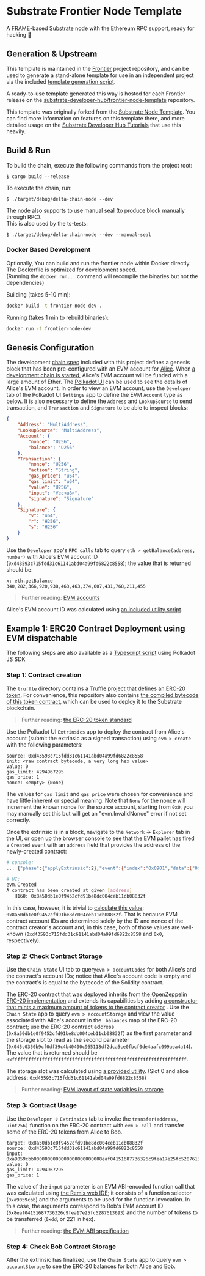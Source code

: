 # Substrate Frontier Node Template

A [FRAME](https://substrate.dev/docs/en/next/conceptual/runtime/frame)-based
[Substrate](https://substrate.dev/en/) node with the Ethereum RPC support, ready for hacking
:rocket:

## Generation & Upstream

This template is maintained in the
[Frontier](https://github.com/paritytech/frontier/tree/master/template) project repository, and can be used to generate
a stand-alone template for use in an independent project via the included
[template generation script](https://github.com/paritytech/frontier/blob/master/docs/node-template-release.md).

A ready-to-use template generated this way is hosted for each Frontier release on the
[substrate-developer-hub/frontier-node-template](https://github.com/substrate-developer-hub/frontier-node-template)
repository.

This template was originally forked from the
[Substrate Node Template](https://github.com/substrate-developer-hub/substrate-node-template). You can find more
information on features on this template there, and more detailed usage on the
[Substrate Developer Hub Tutorials](https://substrate.dev/tutorials/) that use this heavily.

## Build & Run

To build the chain, execute the following commands from the project root:

```
$ cargo build --release
```

To execute the chain, run:

```
$ ./target/debug/delta-chain-node --dev
```

The node also supports to use manual seal (to produce block manually through RPC).  
This is also used by the ts-tests:

```
$ ./target/debug/delta-chain-node --dev --manual-seal
```

### Docker Based Development

Optionally, You can build and run the frontier node within Docker directly.  
The Dockerfile is optimized for development speed.  
(Running the `docker run...` command will recompile the binaries but not the dependencies)

Building (takes 5-10 min):

```bash
docker build -t frontier-node-dev .
```

Running (takes 1 min to rebuild binaries):

```bash
docker run -t frontier-node-dev
```

## Genesis Configuration

The development [chain spec](node/src/chain_spec.rs) included with this project defines a genesis block that has been
pre-configured with an EVM account for
[Alice](https://substrate.dev/docs/en/knowledgebase/integrate/subkey#well-known-keys). When
[a development chain is started](https://github.com/substrate-developer-hub/substrate-node-template#run), Alice's EVM
account will be funded with a large amount of Ether. The
[Polkadot UI](https://polkadot.js.org/apps/#?rpc=ws://127.0.0.1:9944) can be used to see the details of Alice's EVM
account. In order to view an EVM account, use the `Developer` tab of the Polkadot UI
`Settings` app to define the EVM `Account` type as below. It is also necessary to define the
`Address` and `LookupSource` to send transaction, and `Transaction` and `Signature` to be able to inspect blocks:

```json
{
	"Address": "MultiAddress",
	"LookupSource": "MultiAddress",
	"Account": {
		"nonce": "U256",
		"balance": "U256"
	},
	"Transaction": {
		"nonce": "U256",
		"action": "String",
		"gas_price": "u64",
		"gas_limit": "u64",
		"value": "U256",
		"input": "Vec<u8>",
		"signature": "Signature"
	},
	"Signature": {
		"v": "u64",
		"r": "H256",
		"s": "H256"
	}
}
```

Use the `Developer` app's `RPC calls` tab to query `eth > getBalance(address, number)` with Alice's EVM account
ID (`0xd43593c715fdd31c61141abd04a99fd6822c8558`); the value that is returned should be:

```text
x: eth.getBalance
340,282,366,920,938,463,463,374,607,431,768,211,455
```

> Further reading:
> [EVM accounts](https://github.com/danforbes/danforbes/blob/master/writings/eth-dev.md#Accounts)

Alice's EVM account ID was calculated using
[an included utility script](utils/README.md#--evm-address-address).

## Example 1: ERC20 Contract Deployment using EVM dispatchable

The following steps are also available as a [Typescript script](examples/contract-erc20) using Polkadot JS SDK

### Step 1: Contract creation

The [`truffle`](examples/contract-erc20/truffle) directory contains a
[Truffle](https://www.trufflesuite.com/truffle) project that defines
[an ERC-20 token](examples/contract-erc20/truffle/contracts/MyToken.sol). For convenience, this repository also contains
[the compiled bytecode of this token contract](examples/contract-erc20/truffle/contracts/MyToken.json#L259), which can
be used to deploy it to the Substrate blockchain.

> Further reading:
> [the ERC-20 token standard](https://github.com/danforbes/danforbes/blob/master/writings/eth-dev.md#EIP-20-ERC-20-Token-Standard)

Use the Polkadot UI `Extrinsics` app to deploy the contract from Alice's account (submit the extrinsic as a signed
transaction) using `evm > create` with the following parameters:

```
source: 0xd43593c715fdd31c61141abd04a99fd6822c8558
init: <raw contract bytecode, a very long hex value>
value: 0
gas_limit: 4294967295
gas_price: 1
nonce: <empty> {None}
```

The values for `gas_limit` and `gas_price` were chosen for convenience and have little inherent or special meaning. Note
that `None` for the nonce will increment the known nonce for the source account, starting from `0x0`, you may manually
set this but will get an "evm.InvalidNonce" error if not set correctly.

Once the extrinsic is in a block, navigate to the `Network` -> `Explorer` tab in the UI, or open up the browser console
to see that the EVM pallet has fired a `Created` event with an `address` field that provides the address of the
newly-created contract:

```bash
# console:
... {"phase":{"applyExtrinsic":2},"event":{"index":"0x0901","data":["0x8a50db1e0f9452cfd91be8dc004ceb11cb08832f"]} ...

# UI:
evm.Created
A contract has been created at given [address]
   H160: 0x8a50db1e0f9452cfd91be8dc004ceb11cb08832f
```

In this case, however, it is trivial to
[calculate this value](https://ethereum.stackexchange.com/a/46960):
`0x8a50db1e0f9452cfd91be8dc004ceb11cb08832f`. That is because EVM contract account IDs are determined solely by the ID
and nonce of the contract creator's account and, in this case, both of those values are
well-known (`0xd43593c715fdd31c61141abd04a99fd6822c8558` and `0x0`, respectively).

### Step 2: Check Contract Storage

Use the `Chain State` UI tab to query`evm > accountCodes` for both Alice's and the contract's account IDs; notice that
Alice's account code is empty and the contract's is equal to the bytecode of the Solidity contract.

The ERC-20 contract that was deployed inherits from
[the OpenZeppelin ERC-20 implementation](https://github.com/OpenZeppelin/openzeppelin-contracts/blob/master/contracts/token/ERC20/ERC20.sol)
and extends its capabilities by adding
[a constructor that mints a maximum amount of tokens to the contract creator](examples/contract-erc20/truffle/contracts/MyToken.sol#L8)
. Use the `Chain State` app to query `evm > accountStorage` and view the value associated with Alice's account in
the `_balances` map of the ERC-20 contract; use the ERC-20 contract address
(`0x8a50db1e0f9452cfd91be8dc004ceb11cb08832f`) as the first parameter and the storage slot to read as the second
parameter (`0x045c0350b9cf0df39c4b40400c965118df2dca5ce0fbcf0de4aafc099aea4a14`). The value that is returned should be
`0xffffffffffffffffffffffffffffffffffffffffffffffffffffffffffffffff`.

The storage slot was calculated using
[a provided utility](utils/README.md#--erc20-slot-slot-address). (Slot 0 and alice address:
`0xd43593c715fdd31c61141abd04a99fd6822c8558`)

> Further reading:
> [EVM layout of state variables in storage](https://solidity.readthedocs.io/en/latest/miscellaneous.html#layout-of-state-variables-in-storage)

### Step 3: Contract Usage

Use the `Developer` -> `Extrinsics` tab to invoke the `transfer(address, uint256)` function on the ERC-20 contract
with `evm > call` and transfer some of the ERC-20 tokens from Alice to Bob.

```text
target: 0x8a50db1e0f9452cfd91be8dc004ceb11cb08832f
source: 0xd43593c715fdd31c61141abd04a99fd6822c8558
input: 0xa9059cbb0000000000000000000000008eaf04151687736326c9fea17e25fc528761369300000000000000000000000000000000000000000000000000000000000000dd
value: 0
gas_limit: 4294967295
gas_price: 1
```

The value of the `input` parameter is an EVM ABI-encoded function call that was calculated using
[the Remix web IDE](http://remix.ethereum.org); it consists of a function selector (`0xa9059cbb`)
and the arguments to be used for the function invocation. In this case, the arguments correspond to Bob's EVM account
ID (`0x8eaf04151687736326c9fea17e25fc5287613693`) and the number of tokens to be transferred (`0xdd`, or 221 in hex).

> Further reading:
> [the EVM ABI specification](https://solidity.readthedocs.io/en/latest/abi-spec.html)

### Step 4: Check Bob Contract Storage

After the extrinsic has finalized, use the `Chain State` app to query `evm > accountStorage` to see the ERC-20 balances
for both Alice and Bob.
